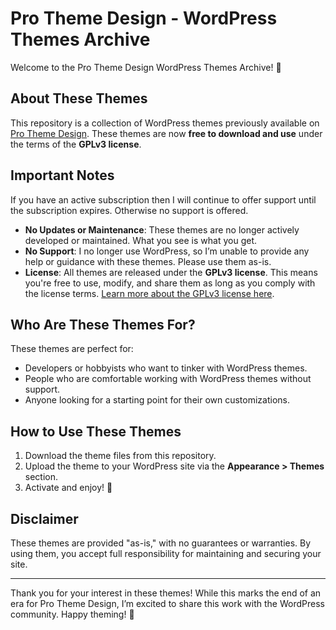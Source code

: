 # Pro Theme Design - WordPress Themes Archive

Welcome to the Pro Theme Design WordPress Themes Archive! 🎉

## About These Themes

This repository is a collection of WordPress themes previously available on [Pro Theme Design](https://prothemedesign.com). These themes are now **free to download and use** under the terms of the **GPLv3 license**. 

## Important Notes
If you have an active subscription then I will continue to offer support until the subscription expires. Otherwise no support is offered.
- **No Updates or Maintenance**: These themes are no longer actively developed or maintained. What you see is what you get.
- **No Support**: I no longer use WordPress, so I’m unable to provide any help or guidance with these themes. Please use them as-is.
- **License**: All themes are released under the **GPLv3 license**. This means you're free to use, modify, and share them as long as you comply with the license terms. [Learn more about the GPLv3 license here](https://www.gnu.org/licenses/gpl-3.0.html).

## Who Are These Themes For?

These themes are perfect for:
- Developers or hobbyists who want to tinker with WordPress themes.
- People who are comfortable working with WordPress themes without support.
- Anyone looking for a starting point for their own customizations.

## How to Use These Themes

1. Download the theme files from this repository.
2. Upload the theme to your WordPress site via the **Appearance > Themes** section.
3. Activate and enjoy! 🎨

## Disclaimer

These themes are provided "as-is," with no guarantees or warranties. By using them, you accept full responsibility for maintaining and securing your site.

---

Thank you for your interest in these themes! While this marks the end of an era for Pro Theme Design, I’m excited to share this work with the WordPress community. Happy theming! 🚀
